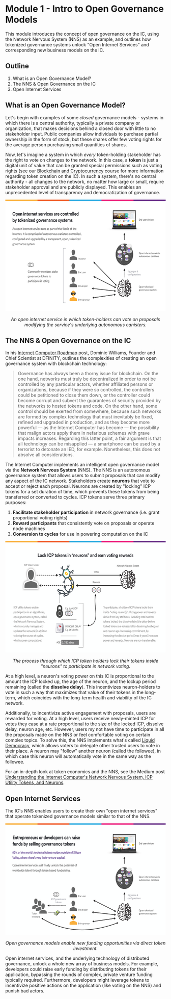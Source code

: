 # Module 1 - Intro to Open Governance Models

This module introduces the concept of open governance on the IC, using the Network Nervous System (NNS) as an example, and outlines how tokenized governance systems unlock "Open Internet Services" and corresponding new business models on the IC. 

## Outline

1. What is an Open Governance Model?
2. The NNS & Open Governance on the IC
3. Open Internet Services

## What is an Open Governance Model?

Let's begin with examples of some *closed* governance models - systems in which there is a central authority, typically a private company or organization, that makes decisions behind a closed door with little to no stakeholder input. Public companies allow individuals to purchase partial ownership in the form of stock, but these shares offer few voting rights for the average person purchasing small quantities of shares.

Now, let's imagine a system in which *every* token-holding stakeholder has the right to vote on changes to the network. In this case, a **token** is just a digital unit of value that can be granted special permissions such as voting rights (see our [Blockchain and Cryptocurrency](https://github.com/DFINITY-Education/blockchain-and-cryptocurrency) course for more information regarding token creation on the IC). In such a system, there's no central authority - all changes to the network, no matter how large or small, require stakeholder approval and are publicly displayed. This enables an unprecedented level of transparency and democratization of governance.

<p align="center"><img src="images/tokenized_governance.png" height="350"/> </p>

<p align="center"> <i> An open internet service in which token-holders can vote on proposals modifying the service's underlying autonomous canisters. </i></p>

## The NNS & Open Governance on the IC

In his [Internet Computer Roadmap](https://medium.com/dfinity/announcing-internet-computer-mainnet-and-a-20-year-roadmap-790e56cbe04a) post, Dominic Williams, Founder and Chief Scientist at DFINITY, outlines the complexities of creating an open governance system with blockchain technology:

> Governance has always been a thorny issue for blockchain. On the one hand, networks must truly be decentralized in order to not be controlled by any particular actors, whether affiliated persons or organizations, because if they were so controlled, the controllers could be petitioned to close them down, or the controller could become corrupt and subvert the guarantees of security provided by the networks to hosted tokens and code. On the other hand, some control should be exerted from somewhere, because such networks are formed by complex technology that must inevitably be fixed, refined and upgraded in production, and as they become more powerful — as the Internet Computer has become — the possibility that malign actors apply them in nefarious schemes with grave impacts increases. Regarding this latter point, a fair argument is that all technology can be misapplied — a smartphone can be used by a terrorist to detonate an IED, for example. Nonetheless, this does not absolve all considerations.

The Internet Computer implements an intelligent open governance model via the **Network Nervous System** (NNS). The NNS is an autonomous governance system that allows users to submit proposals that can modify any aspect of the IC network. Stakeholders create **neurons** that vote to accept or reject each proposal. Neurons are created by "locking" ICP tokens for a set duration of time, which prevents these tokens from being transferred or converted to cycles. ICP tokens serve three primary purposes:

1. **Facilitate stakeholder participation** in network governance (i.e. grant proportional voting rights)
2. **Reward participants** that consistently vote on proposals or operate node machines
3. **Conversion to cycles** for use in powering computation on the IC

<p align="center"><img src="images/neuron_creation.png" height="350"/> </p>

<p align="center"> <i> The process through which ICP token holders lock their tokens inside "neurons" to participate in network voting. </i></p>

At a high level, a neuron's voting power on this IC is proportional to the amount the ICP locked up, the age of the neuron, and the lockup period remaining (called the **dissolve delay**). This incentivizes neuron-holders to vote in such a way that maximizes that value of their tokens in the long-term, which coincides with the long-term health and viability of the IC network.

Additionally, to incentivize active engagement with proposals, users are rewarded for voting. At a high level, users receive newly-minted ICP for votes they case at a rate proportional to the size of the locked ICP, dissolve delay, neuron age, etc. However, users my not have time to participate in all the proposals made on the NNS or feel comfortable voting on certain complex topics. To solve this, the NNS implements what's called [Liquid Democracy](https://en.wikipedia.org/wiki/Liquid_democracy), which allows voters to delegate other trusted users to vote in their place. A neuron may "follow" another neuron (called the followee), in which case this neuron will automatically vote in the same way as the followee. 

For an in-depth look at token economics and the NNS, see the Medium post [Understanding the Internet Computer's Network Nervous System, ICP Utility Tokens, and Neurons](https://medium.com/@dfinity/730dab65cae8).

## Open Internet Services

The IC's NNS enables users to create their own "open internet services" that operate tokenized governance models similar to that of the NNS. 

<p align="center"><img src="images/fund_via_tokens.png" height="350"/> </p>

<p align="center"> <i> Open governance models enable new funding opportunities via direct token investment. </i></p>

Open internet services, and the underlying technology of distributed governance, unlock a whole new array of business models. For example, developers could raise early funding by distributing tokens for their application, bypassing the rounds of complex, private venture funding typically required. Furthermore, developers might leverage tokens to incentivize positive actions on the application (like voting on the NNS) and punish bad actors. 


